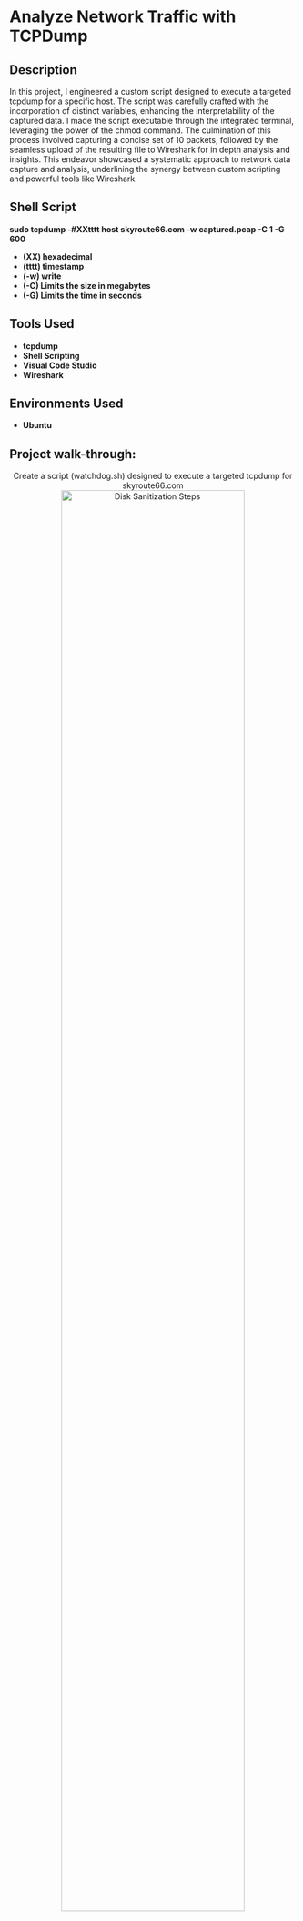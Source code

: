 <h1>Analyze Network Traffic with TCPDump</h1>

<h2>Description</h2>
In this project, I engineered a custom script designed to execute a targeted tcpdump for a specific host. The script was carefully crafted with the incorporation of distinct variables, enhancing the interpretability of the captured data. I made the script executable through the integrated terminal, leveraging the power of the chmod command. The culmination of this process involved capturing a concise set of 10 packets, followed by the seamless upload of the resulting file to Wireshark for in depth analysis and insights. This endeavor showcased a systematic approach to network data capture and analysis, underlining the synergy between custom scripting and powerful tools like Wireshark.
<br/>

<h2>Shell Script</h2>

<b>sudo tcpdump -#XXtttt host skyroute66.com -w captured.pcap -C 1 -G 600</b>
- <b>(XX) hexadecimal</b> 
- <b>(tttt) timestamp</b>
- <b>(-w) write</b>
- <b>(-C) Limits the size in megabytes</b>
- <b>(-G) Limits the time in seconds</b>

<h2>Tools Used</h2>

- <b>tcpdump</b> 
- <b>Shell Scripting</b>
- <b>Visual Code Studio</b>
- <b>Wireshark</b>

<h2>Environments Used </h2>

- <b>Ubuntu</b>

<h2>Project walk-through:</h2>

<p align="center">
Create a script (watchdog.sh) designed to execute a targeted tcpdump for skyroute66.com<br/>
<img src="https://i.imgur.com/rus4X38.png" height="80%" width="80%" alt="Disk Sanitization Steps"/>
<br />
<br />
Use integrated terminal to make watchdog.sh executable<br/>
<img src="https://i.imgur.com/JIFOR2I.png" height="80%" width="80%" alt="Disk Sanitization Steps"/>
<br />
<br />
Visit site to genrate traffic and dump to capture.pcap<br/>
<img src="https://i.imgur.com/H8Kqin1.png" height="80%" width="80%" alt="Disk Sanitization Steps"/>
<br />
<br />
Upload dump file to Wireshark for further analysis<br/>
<img src="https://i.imgur.com/WdWTF2S.png" height="80%" width="80%" alt="Disk Sanitization Steps"/>
<br />
<br />
</p>

<!--
 ```diff
- text in red
+ text in green
! text in orange
# text in gray
@@ text in purple (and bold)@@
```
--!>
